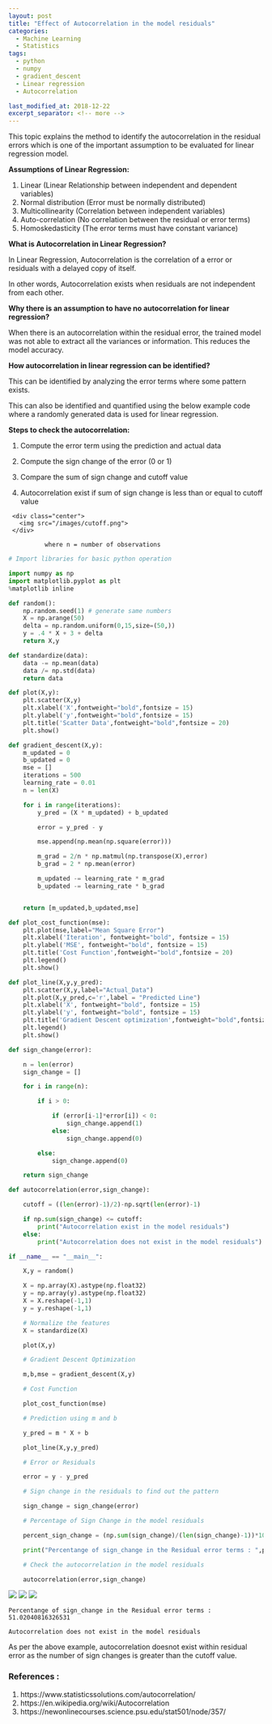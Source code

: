 ```yaml
---
layout: post
title: "Effect of Autocorrelation in the model residuals"
categories:
  - Machine Learning
  - Statistics
tags:
  - python
  - numpy
  - gradient_descent
  - Linear regression
  - Autocorrelation

last_modified_at: 2018-12-22
excerpt_separator: <!-- more -->
---
```


This topic explains the method to identify the autocorrelation in the residual errors which is one of the important assumption to be evaluated for linear regression model.

<!-- more -->


<b>Assumptions of Linear Regression:</b>
<ol>
  <li> Linear (Linear Relationship between independent and dependent variables) </li>
  <li> Normal distribution (Error must be normally distributed) </li>
  <li> Multicollinearity (Correlation between independent variables) </li>
  <li> Auto-correlation (No correlation between the residual or error terms) </li>
  <li> Homoskedasticity (The error terms must have constant variance) </li>
</ol>


<b>What is Autocorrelation in Linear Regression?</b>

In Linear Regression, Autocorrelation is the correlation of a error or residuals with a delayed copy of itself.

In other words, Autocorrelation exists when residuals are not independent from each other.

<b>Why there is an assumption to have no autocorrelation for linear regression?</b>

When there is an autocorrelation within the residual error, the trained model was not able to extract all the variances or information. This reduces the model accuracy.

<b>How autocorrelation in linear regression can be identified?</b>

This can be identified by analyzing the error terms where some pattern exists.

This can also be identified and quantified using the below example code where a randomly generated data is used for linear regression.

<b>Steps to check the autocorrelation:</b>

   1) Compute the error term using the prediction and actual data

   2) Compute the sign change of the error (0 or 1)

   3) Compare the sum of sign change and cutoff value

   4) Autocorrelation exist if sum of sign change is less than or equal to cutoff value

     <div class="center">
       <img src="/images/cutoff.png">
     </div>
              
              where n = number of observations


```python
# Import libraries for basic python operation

import numpy as np
import matplotlib.pyplot as plt
%matplotlib inline
```


```python
def random():
    np.random.seed(1) # generate same numbers
    X = np.arange(50)
    delta = np.random.uniform(0,15,size=(50,))
    y = .4 * X + 3 + delta
    return X,y
```


```python
def standardize(data):
    data -= np.mean(data)
    data /= np.std(data)
    return data
```


```python
def plot(X,y):
    plt.scatter(X,y)
    plt.xlabel('X',fontweight="bold",fontsize = 15)
    plt.ylabel('y',fontweight="bold",fontsize = 15)
    plt.title('Scatter Data',fontweight="bold",fontsize = 20)
    plt.show()
```


```python
def gradient_descent(X,y):
    m_updated = 0
    b_updated = 0
    mse = []
    iterations = 500
    learning_rate = 0.01
    n = len(X)

    for i in range(iterations):
        y_pred = (X * m_updated) + b_updated

        error = y_pred - y

        mse.append(np.mean(np.square(error)))

        m_grad = 2/n * np.matmul(np.transpose(X),error)
        b_grad = 2 * np.mean(error)

        m_updated -= learning_rate * m_grad
        b_updated -= learning_rate * b_grad


    return [m_updated,b_updated,mse]
```


```python
def plot_cost_function(mse):
    plt.plot(mse,label="Mean Square Error")
    plt.xlabel('Iteration', fontweight="bold", fontsize = 15)
    plt.ylabel('MSE', fontweight="bold", fontsize = 15)
    plt.title('Cost Function',fontweight="bold",fontsize = 20)
    plt.legend()
    plt.show()  
```


```python
def plot_line(X,y,y_pred):
    plt.scatter(X,y,label="Actual_Data")
    plt.plot(X,y_pred,c='r',label = "Predicted Line")
    plt.xlabel('X', fontweight="bold", fontsize = 15)
    plt.ylabel('y', fontweight="bold", fontsize = 15)
    plt.title('Gradient Descent optimization',fontweight="bold",fontsize = 20)
    plt.legend()
    plt.show()  
```


```python
def sign_change(error):

    n = len(error)
    sign_change = []

    for i in range(n):

        if i > 0:

            if (error[i-1]*error[i]) < 0:
                sign_change.append(1)
            else:
                sign_change.append(0)

        else:
            sign_change.append(0)

    return sign_change
```


```python
def autocorrelation(error,sign_change):

    cutoff = ((len(error)-1)/2)-np.sqrt(len(error)-1)

    if np.sum(sign_change) <= cutoff:
        print("Autocorrelation exist in the model residuals")
    else:
        print("Autocorrelation does not exist in the model residuals")
```


```python
if __name__ == "__main__":

    X,y = random()

    X = np.array(X).astype(np.float32)
    y = np.array(y).astype(np.float32)
    X = X.reshape(-1,1)
    y = y.reshape(-1,1)

    # Normalize the features
    X = standardize(X)

    plot(X,y)

    # Gradient Descent Optimization

    m,b,mse = gradient_descent(X,y)

    # Cost Function

    plot_cost_function(mse)

    # Prediction using m and b

    y_pred = m * X + b

    plot_line(X,y,y_pred)

    # Error or Residuals

    error = y - y_pred

    # Sign change in the residuals to find out the pattern

    sign_change = sign_change(error)

    # Percentage of Sign Change in the model residuals

    percent_sign_change = (np.sum(sign_change)/(len(sign_change)-1))*100

    print("Percentange of sign_change in the Residual error terms : ",percent_sign_change)

    # Check the autocorrelation in the model residuals

    autocorrelation(error,sign_change)
```


<img src="/images/output_20_0.png">



<img src="/images/output_20_1.png">



<img src="/images/output_20_2.png">


    Percentange of sign_change in the Residual error terms :  51.02040816326531

    Autocorrelation does not exist in the model residuals

As per the above example, autocorrelation doesnot exist within residual error as the number of sign changes is greater than the cutoff value.


### References :
<ol>
  <li> https://www.statisticssolutions.com/autocorrelation/</li>
  <li> https://en.wikipedia.org/wiki/Autocorrelation </li>
  <li> https://newonlinecourses.science.psu.edu/stat501/node/357/ </li>
</ol>
